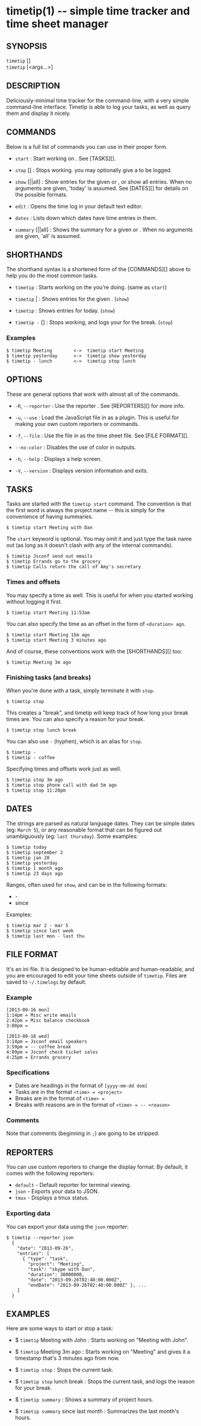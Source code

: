 timetip(1) -- simple time tracker and time sheet manager
========================================================

## SYNOPSIS

`timetip` [<shorthand>]  \
`timetip` <command> [<args...>]

## DESCRIPTION

Deliciously-minimal time tracker for the command-line, with a very simple
command-line interface. Timetip is able to log your tasks, as well as query
them and display it nicely.

## COMMANDS

Below is a full list of commands you can use in their proper form.

 * `start` <new-task-name> :
   Start working on <task>. See [TASKS][].

 * `stop` [<reason>] :
   Stops working. you may optionally give a <reason> to be logged.

 * `show` [<date>|<range>|all] :
   Show entries for the given <date> or <range>, or show all entries. When no 
   arguments are given, 'today' is assumed. See [DATES][] for details on the
   possible formats.

 * `edit` :
   Opens the time log in your default text editor.

 * `dates` :
   Lists down which dates have time entries in them.

 * `summary` [<date>|<range>|all] :
   Shows the summary for a given <date> or <range>. When no arguments are given, 
   'all' is assumed.

## SHORTHANDS

The shorthand syntax is a shortened form of the [COMMANDS][] above to help you
do the most common tasks.

 * `timetip` <new-task-name> :
   Starts working on the <task> you're doing. (same as `start`)

 * `timetip` <date>|<range> :
   Shows entries for the given <date>. (`show`)

 * `timetip` :
   Shows entries for today. (`show`)

 * `timetip -` [<reason>] :
   Stops working, and logs your <reason> for the break. (`stop`)

### Examples

    $ timetip Meeting        <->  timetip start Meeting
    $ timetip yesterday      <->  timetip show yesterday
    $ timetip - lunch        <->  timetip stop lunch

## OPTIONS

These are general options that work with almost all of the commands.

  * `-R`, `--reporter` <name> :
    Use the reporter <name>. See [REPORTERS][] for more info.

  * `-u`, `--use` <path> :
    Load the JavaScript file in <path> as a plugin. This is useful for making
    your own custom reporters or commands.

  * `-f`, `--file` <path> :
    Use the file in <path> as the time sheet file. See [FILE FORMAT][].

  * `--no-color` :
    Disables the use of color in outputs.

  * `-h`, `--help` :
    Displays a help screen.

  * `-V`, `--version` :
    Displays version information and exits.

## TASKS

Tasks are started with the `timetip start` command. The convention is that the 
first word is always the project name -- this is simply for the convenience of 
having summaries.

    $ timetip start Meeting with Dan

The `start` keyword is optional. You may omit it and just type the task name out
(as long as it doesn't clash with any of the internal commands).

    $ timetip Jsconf send out emails
    $ timetip Errands go to the grocery
    $ timetip Calls return the call of Amy's secretary

### Times and offsets

You may specify a time as well. This is useful for when you started working 
without logging it first.

    $ timetip start Meeting 11:53am

You can also specify the time as an offset in the form of `<duration> ago`.

    $ timetip start Meeting 15m ago
    $ timetip start Meeting 3 minutes ago

And of course, these conventions work with the [SHORTHANDS][] too:

    $ timetip Meeting 3m ago

### Finishing tasks (and breaks)

When you're done with a task, simply terminate it with `stop`.

    $ timetip stop

This creates a "break", and timetip will keep track of how long your break times are.
You can also specify a reason for your break.

    $ timetip stop lunch break

You can also use `-` (hyphen), which is an alias for `stop`.

    $ timetip -
    $ timetip - coffee

Specifying times and offsets work just as well.

    $ timetip stop 3m ago
    $ timetip stop phone call with dad 5m ago
    $ timetip stop 11:20pm

## DATES

The <date> strings are parsed as natural language dates. They can be simple
dates (eg: `March 5`), or any reasonable format that can be figured out
unambiguously (eg: `last thursday`). Some examples:

    $ timetip today
    $ timetip september 2
    $ timetip jan 20
    $ timetip yesterday
    $ timetip 1 month ago
    $ timetip 23 days ago

Ranges, often used for `show`, and  can be in the following formats:

  * <date> - <date>
  * since <date>

Examples:

    $ timetip mar 2 - mar 5
    $ timetip since last week
    $ timetip last mon - last thu

## FILE FORMAT

It's an ini file. It is designed to be human-editable and human-readable, and 
you are encouraged to edit your time sheets outside of `timetip`. Files are 
saved to `~/.timelogs` by default.

### Example

    [2013-09-16 mon]
    1:14pm = Misc write emails
    2:42pm = Misc balance checkbook
    3:00pm =
    
    [2013-09-18 wed]
    3:14pm = Jsconf email speakers
    3:59pm = -- coffee break
    4:09pm = Jsconf check ticket sales
    4:25pm = Errands grocery

### Specifications

  * Dates are headings in the format of `[yyyy-mm-dd dom]`
  * Tasks are in the format `<time> = <project>`
  * Breaks are in the format of `<time> = `
  * Breaks with reasons are in the format of `<time> = -- <reason>`

### Comments

Note that comments (beginning in `;`) are going to be stripped.

## REPORTERS

You can use custom reporters to change the display format. By default, it comes
with the following reporters:

  * `default` - Default reporter for terminal viewing.
  * `json` - Exports your data to JSON.
  * `tmux` - Displays a tmux status.

### Exporting data

You can export your data using the `json` reporter:

    $ timetip --reporter json
      {
        "date": "2013-09-26",
        "entries": [
          { "type": "task",
            "project": "Meeting",
            "task": "skype with Dan",
            "duration": 30000000,
            "date": "2013-09-26T02:40:00.000Z",
            "endDate": "2013-09-26T02:40:00.000Z" }, ...
        ]
      }
          

## EXAMPLES

Here are some ways to start or stop a task:

  * $ `timetip` Meeting with John :
    Starts working on "Meeting with John".

  * $ `timetip` Meeting 3m ago :
    Starts working on "Meeting" and gives it a timestamp that's 3 minutes ago
    from now.

  * $ `timetip stop` :
    Stops the current task.

  * $ `timetip stop` lunch break :
    Stops the current task, and logs the reason for your break.

  * $ `timetip summary` :
    Shows a summary of project hours.

  * $ `timetip summary` since last month :
    Summarizes the last month's hours.
